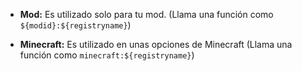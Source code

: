 * **Mod:** Es utilizado solo para tu mod. (Llama una función como `${modid}:${registryname}`)

* **Minecraft:** Es utilizado en unas opciones de Minecraft (Llama una función como `minecraft:${registryname}`)